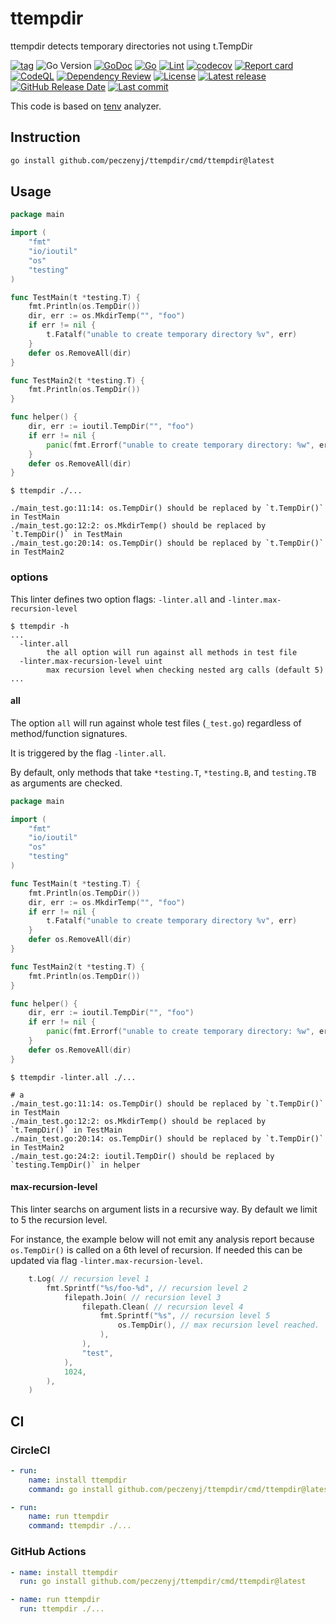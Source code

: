 # ttempdir

ttempdir detects temporary directories not using t.TempDir

[![tag](https://img.shields.io/github/tag/peczenyj/ttempdir.svg)](https://github.com/peczenyj/ttempdir/releases)
![Go Version](https://img.shields.io/badge/Go-%3E%3D%201.21-%23007d9c)
[![GoDoc](https://pkg.go.dev/badge/github.com/peczenyj/ttempdir)](http://pkg.go.dev/github.com/peczenyj/ttempdir)
[![Go](https://github.com/peczenyj/ttempdir/actions/workflows/go.yml/badge.svg)](https://github.com/peczenyj/ttempdir/actions/workflows/go.yml)
[![Lint](https://github.com/peczenyj/ttempdir/actions/workflows/lint.yml/badge.svg)](https://github.com/peczenyj/ttempdir/actions/workflows/lint.yml)
[![codecov](https://codecov.io/gh/peczenyj/ttempdir/graph/badge.svg?token=9y6f3vGgpr)](https://codecov.io/gh/peczenyj/ttempdir)
[![Report card](https://goreportcard.com/badge/github.com/peczenyj/ttempdir)](https://goreportcard.com/report/github.com/peczenyj/ttempdir)
[![CodeQL](https://github.com/peczenyj/ttempdir/actions/workflows/github-code-scanning/codeql/badge.svg)](https://github.com/peczenyj/ttempdir/actions/workflows/github-code-scanning/codeql)
[![Dependency Review](https://github.com/peczenyj/ttempdir/actions/workflows/dependency-review.yml/badge.svg)](https://github.com/peczenyj/ttempdir/actions/workflows/dependency-review.yml)
[![License](https://img.shields.io/github/license/peczenyj/ttempdir)](./LICENSE)
[![Latest release](https://img.shields.io/github/release/peczenyj/ttempdir.svg)](https://github.com/peczenyj/ttempdir/releases/latest)
[![GitHub Release Date](https://img.shields.io/github/release-date/peczenyj/ttempdir.svg)](https://github.com/peczenyj/ttempdir/releases/latest)
[![Last commit](https://img.shields.io/github/last-commit/peczenyj/ttempdir.svg)](https://github.com/peczenyj/ttempdir/commit/HEAD)


This code is based on [tenv](https://github.com/sivchari/tenv) analyzer.

## Instruction

```sh
go install github.com/peczenyj/ttempdir/cmd/ttempdir@latest
```

## Usage

```go
package main

import (
    "fmt"
    "io/ioutil"
    "os"
    "testing"
)

func TestMain(t *testing.T) {
    fmt.Println(os.TempDir())
    dir, err := os.MkdirTemp("", "foo")
    if err != nil {
        t.Fatalf("unable to create temporary directory %v", err)
    }
    defer os.RemoveAll(dir)
}

func TestMain2(t *testing.T) {
    fmt.Println(os.TempDir())
}

func helper() {
    dir, err := ioutil.TempDir("", "foo")
    if err != nil {
        panic(fmt.Errorf("unable to create temporary directory: %w", err))
    }
    defer os.RemoveAll(dir)
}
```

```console
$ ttempdir ./...

./main_test.go:11:14: os.TempDir() should be replaced by `t.TempDir()` in TestMain
./main_test.go:12:2: os.MkdirTemp() should be replaced by `t.TempDir()` in TestMain
./main_test.go:20:14: os.TempDir() should be replaced by `t.TempDir()` in TestMain2
```

### options

This linter defines two option flags: `-linter.all` and `-linter.max-recursion-level`

```console
$ ttempdir -h
...
  -linter.all
        the all option will run against all methods in test file
  -linter.max-recursion-level uint
        max recursion level when checking nested arg calls (default 5)
...
```

#### all

The option `all` will run against whole test files (`_test.go`) regardless of method/function signatures.  

It is triggered by the flag `-linter.all`.

By default, only methods that take `*testing.T`, `*testing.B`, and `testing.TB` as arguments are checked.

```go
package main

import (
    "fmt"
    "io/ioutil"
    "os"
    "testing"
)

func TestMain(t *testing.T) {
    fmt.Println(os.TempDir())
    dir, err := os.MkdirTemp("", "foo")
    if err != nil {
        t.Fatalf("unable to create temporary directory %v", err)
    }
    defer os.RemoveAll(dir)
}

func TestMain2(t *testing.T) {
    fmt.Println(os.TempDir())
}

func helper() {
    dir, err := ioutil.TempDir("", "foo")
    if err != nil {
        panic(fmt.Errorf("unable to create temporary directory: %w", err))
    }
    defer os.RemoveAll(dir)
}
```

```console
$ ttempdir -linter.all ./...

# a
./main_test.go:11:14: os.TempDir() should be replaced by `t.TempDir()` in TestMain
./main_test.go:12:2: os.MkdirTemp() should be replaced by `t.TempDir()` in TestMain
./main_test.go:20:14: os.TempDir() should be replaced by `t.TempDir()` in TestMain2
./main_test.go:24:2: ioutil.TempDir() should be replaced by `testing.TempDir()` in helper
```

#### max-recursion-level

This linter searchs on argument lists in a recursive way. By default we limit to 5 the recursion level.

For instance, the example below will not emit any analysis report because `os.TempDir()` is called on a 6th level of recursion. If needed this can be updated via flag `-linter.max-recursion-level`.

```go
    t.Log( // recursion level 1
        fmt.Sprintf("%s/foo-%d", // recursion level 2
            filepath.Join( // recursion level 3
                filepath.Clean( // recursion level 4
                    fmt.Sprintf("%s", // recursion level 5
                        os.TempDir(), // max recursion level reached.
                    ),
                ),
                "test",
            ),
            1024,
        ),
    )
```

## CI

### CircleCI

```yaml
- run:
    name: install ttempdir
    command: go install github.com/peczenyj/ttempdir/cmd/ttempdir@latest

- run:
    name: run ttempdir
    command: ttempdir ./...
```

### GitHub Actions

```yaml
- name: install ttempdir
  run: go install github.com/peczenyj/ttempdir/cmd/ttempdir@latest

- name: run ttempdir
  run: ttempdir ./...
```
